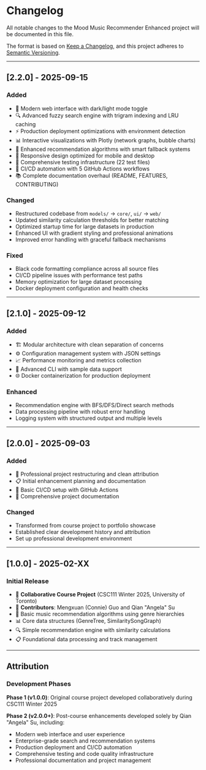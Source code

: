 # Changelog

All notable changes to the Mood Music Recommender Enhanced project will be documented in this file.

The format is based on [Keep a Changelog](https://keepachangelog.com/en/1.0.0/),
and this project adheres to [Semantic Versioning](https://semver.org/spec/v2.0.0.html).

---

## [2.2.0] - 2025-09-15

### Added
- 🎨 Modern web interface with dark/light mode toggle
- 🔍 Advanced fuzzy search engine with trigram indexing and LRU caching
- ⚡ Production deployment optimizations with environment detection
- 📊 Interactive visualizations with Plotly (network graphs, bubble charts)
- 🎯 Enhanced recommendation algorithms with smart fallback systems
- 📱 Responsive design optimized for mobile and desktop
- 🧪 Comprehensive testing infrastructure (22 test files)
- 🔄 CI/CD automation with 5 GitHub Actions workflows
- 📚 Complete documentation overhaul (README, FEATURES, CONTRIBUTING)

### Changed
- Restructured codebase from `models/` → `core/`, `ui/` → `web/`
- Updated similarity calculation thresholds for better matching
- Optimized startup time for large datasets in production
- Enhanced UI with gradient styling and professional animations
- Improved error handling with graceful fallback mechanisms

### Fixed
- Black code formatting compliance across all source files
- CI/CD pipeline issues with performance test paths
- Memory optimization for large dataset processing
- Docker deployment configuration and health checks

---

## [2.1.0] - 2025-09-12

### Added
- 🏗️ Modular architecture with clean separation of concerns
- ⚙️ Configuration management system with JSON settings
- 📈 Performance monitoring and metrics collection
- 🔧 Advanced CLI with sample data support
- 🌐 Docker containerization for production deployment

### Enhanced
- Recommendation engine with BFS/DFS/Direct search methods
- Data processing pipeline with robust error handling
- Logging system with structured output and multiple levels

---

## [2.0.0] - 2025-09-03

### Added
- 🎵 Professional project restructuring and clean attribution
- 📋 Initial enhancement planning and documentation
- 🔄 Basic CI/CD setup with GitHub Actions
- 📝 Comprehensive project documentation

### Changed
- Transformed from course project to portfolio showcase
- Established clear development history and attribution
- Set up professional development environment

---

## [1.0.0] - 2025-02-XX

### Initial Release
- 🤝 **Collaborative Course Project** (CSC111 Winter 2025, University of Toronto)
- 👥 **Contributors**: Mengxuan (Connie) Guo and Qian "Angela" Su
- 🎯 Basic music recommendation algorithms using genre hierarchies
- 📊 Core data structures (GenreTree, SimilaritySongGraph)
- 🔍 Simple recommendation engine with similarity calculations
- 📋 Foundational data processing and track management

---

## Attribution

### Development Phases

**Phase 1 (v1.0.0)**: Original course project developed collaboratively during CSC111 Winter 2025

**Phase 2 (v2.0.0+)**: Post-course enhancements developed solely by Qian "Angela" Su, including:
- Modern web interface and user experience
- Enterprise-grade search and recommendation systems
- Production deployment and CI/CD automation
- Comprehensive testing and code quality infrastructure
- Professional documentation and project management